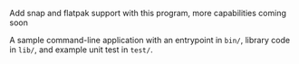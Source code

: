 Add snap and flatpak support with this program, more capabilities coming soon 

A sample command-line application with an entrypoint in `bin/`, library code
in `lib/`, and example unit test in `test/`.
